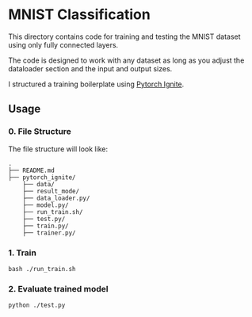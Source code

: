 # MNIST Classification

This directory contains code for training and testing the MNIST dataset using only fully connected layers.

The code is designed to work with any dataset as long as you adjust the dataloader section and the input and output sizes.

I structured a training boilerplate using [Pytorch Ignite](https://pytorch.org/ignite/index.html).


## Usage

### 0. File Structure

The file structure will look like:

```plain
.
├── README.md
├── pytorch_ignite/
    ├── data/
    ├── result_mode/                
    ├── data_loader.py/
    ├── model.py/
    ├── run_train.sh/
    ├── test.py/
    ├── train.py/
    ├── trainer.py/
```



### 1. Train
```
bash ./run_train.sh
```

### 2. Evaluate trained model
```
python ./test.py
```
